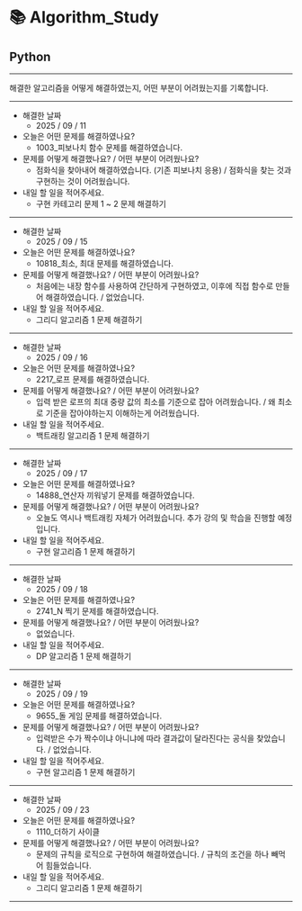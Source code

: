 # 📚 Algorithm_Study

## Python

---

해결한 알고리즘을 어떻게 해결하였는지, 어떤 부분이 어려웠는지를 기록합니다.

---

- 해결한 날짜
  - 2025 / 09 / 11
- 오늘은 어떤 문제를 해결하였나요?
  - 1003\_피보나치 함수 문제를 해결하였습니다.
- 문제를 어떻게 해결했나요? / 어떤 부분이 어려웠나요?
  - 점화식을 찾아내어 해결하였습니다. (기존 피보나치 응용) / 점화식을 찾는 것과 구현하는 것이 어려웠습니다.
- 내일 할 일을 적어주세요.
  - 구현 카테고리 문제 1 ~ 2 문제 해결하기

---

- 해결한 날짜
  - 2025 / 09 / 15
- 오늘은 어떤 문제를 해결하였나요?
  - 10818\_최소, 최대 문제를 해결하였습니다.
- 문제를 어떻게 해결했나요? / 어떤 부분이 어려웠나요?
  - 처음에는 내장 함수를 사용하여 간단하게 구현하였고, 이후에 직접 함수로 만들어 해결하였습니다. / 없었습니다.
- 내일 할 일을 적어주세요.
  - 그리디 알고리즘 1 문제 해결하기

---

- 해결한 날짜
  - 2025 / 09 / 16
- 오늘은 어떤 문제를 해결하였나요?
  - 2217\_로프 문제를 해결하였습니다.
- 문제를 어떻게 해결했나요? / 어떤 부분이 어려웠나요?
  - 입력 받은 로프의 최대 중량 값의 최소를 기준으로 잡아 어려웠습니다. / 왜 최소로 기준을 잡아야하는지 이해하는게 어려웠습니다.
- 내일 할 일을 적어주세요.
  - 백트래킹 알고리즘 1 문제 해결하기

---

- 해결한 날짜
  - 2025 / 09 / 17
- 오늘은 어떤 문제를 해결하였나요?
  - 14888\_연산자 끼워넣기 문제를 해결하였습니다.
- 문제를 어떻게 해결했나요? / 어떤 부분이 어려웠나요?
  - 오늘도 역시나 백트래킹 자체가 어려웠습니다. 추가 강의 및 학습을 진행할 예정입니다.
- 내일 할 일을 적어주세요.
  - 구현 알고리즘 1 문제 해결하기

---

- 해결한 날짜
  - 2025 / 09 / 18
- 오늘은 어떤 문제를 해결하였나요?
  - 2741_N 찍기 문제를 해결하였습니다.
- 문제를 어떻게 해결했나요? / 어떤 부분이 어려웠나요?
  - 없었습니다.
- 내일 할 일을 적어주세요.
  - DP 알고리즘 1 문제 해결하기

---

- 해결한 날짜
  - 2025 / 09 / 19
- 오늘은 어떤 문제를 해결하였나요?
  - 9655\_돌 게임 문제를 해결하였습니다.
- 문제를 어떻게 해결했나요? / 어떤 부분이 어려웠나요?
  - 입력받은 수가 짝수이냐 아니냐에 따라 결과값이 달라진다는 공식을 찾았습니다. / 없었습니다.
- 내일 할 일을 적어주세요.
  - 구현 알고리즘 1 문제 해결하기

---

- 해결한 날짜
  - 2025 / 09 / 23
- 오늘은 어떤 문제를 해결하였나요?
  - 1110\_더하기 사이클
- 문제를 어떻게 해결했나요? / 어떤 부분이 어려웠나요?
  - 문제의 규칙을 로직으로 구현하여 해결하였습니다. / 규칙의 조건을 하나 빼먹어 힘들었습니다.
- 내일 할 일을 적어주세요.
  - 그리디 알고리즘 1 문제 해결하기

---

